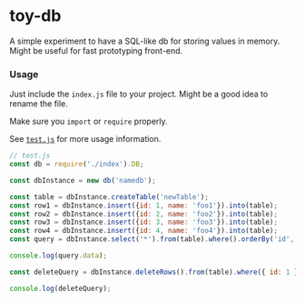 # toy-db

A simple experiment to have a SQL-like db for storing values in memory.
Might be useful for fast prototyping front-end.

### Usage

Just include the `index.js` file to your project. Might be a good idea to rename the file.

Make sure you `import` or `require` properly.

See [`test.js`](./test.js) for more usage information.

```js
// test.js
const db = require('./index').DB;

const dbInstance = new db('namedb');

const table = dbInstance.createTable('newTable');
const row1 = dbInstance.insert({id: 1, name: 'foo1'}).into(table);
const row2 = dbInstance.insert({id: 2, name: 'foo2'}).into(table);
const row3 = dbInstance.insert({id: 3, name: 'foo3'}).into(table);
const row4 = dbInstance.insert({id: 4, name: 'foo4'}).into(table);
const query = dbInstance.select('*').from(table).where().orderBy('id', 'desc');

console.log(query.data);

const deleteQuery = dbInstance.deleteRows().from(table).where({ id: 1 });

console.log(deleteQuery);
```
